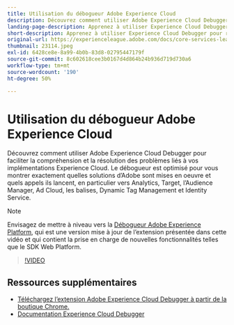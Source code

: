```yaml
---
title: Utilisation du débogueur Adobe Experience Cloud
description: Découvrez comment utiliser Adobe Experience Cloud Debugger pour faciliter la compréhension et la résolution des problèmes liés à vos implémentations Experience Cloud.
landing-page-description: Apprenez à utiliser Experience Cloud Debugger pour résoudre les problèmes liés à vos implémentations. Identifiez les solutions Adobe mises en œuvre et les appels qu’elles lancent.
short-description: Apprenez à utiliser Experience Cloud Debugger pour résoudre les problèmes liés à vos implémentations. Identifiez les solutions Adobe mises en œuvre et les appels qu’elles lancent.
original-url: https://experienceleague.adobe.com/docs/core-services-learn/tutorials/debugger/use-the-experience-cloud-debugger.html
thumbnail: 23114.jpeg
exl-id: 6428ce8e-8a99-4b0b-83d8-02795447179f
source-git-commit: 8c602618cee3b0167d4d864b24b936d719d730a6
workflow-type: tm+mt
source-wordcount: '190'
ht-degree: 50%

---
```


# Utilisation du débogueur Adobe Experience Cloud

Découvrez comment utiliser Adobe Experience Cloud Debugger pour faciliter la compréhension et la résolution des problèmes liés à vos implémentations Experience Cloud. Le débogueur est optimisé pour vous montrer exactement quelles solutions d’Adobe sont mises en oeuvre et quels appels ils lancent, en particulier vers Analytics, Target, l’Audience Manager, Ad Cloud, les balises, Dynamic Tag Management et Identity Service.

>[!NOTE]
>
>Envisagez de mettre à niveau vers la [Débogueur Adobe Experience Platform](../overview.md), qui est une version mise à jour de l’extension présentée dans cette vidéo et qui contient la prise en charge de nouvelles fonctionnalités telles que le SDK Web Platform.


>[!VIDEO](https://video.tv.adobe.com/v/23064/?quality=12)

## Ressources supplémentaires

* [Téléchargez l’extension Adobe Experience Cloud Debugger à partir de la boutique Chrome.](https://chrome.google.com/webstore/detail/adobe-experience-cloud-de/ocdmogmohccmeicdhlhhgepeaijenapj)
* [Documentation Experience Cloud Debugger](https://docs.adobe.com/content/help/fr-FR/experience-cloud/user-guides/home.translate.html)
